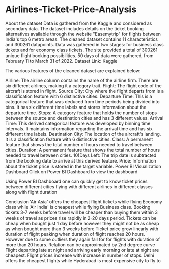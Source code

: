 # Airlines-Ticket-Price-Analysis

About the dataset
Data is gathered from the Kaggle and considered as secondary data. The dataset includes details on the ticket booking alternatives available through the website "Easemytrip" for flights between India's top 6 metro areas. The cleaned dataset contains 11 characteristics and 300261 datapoints. Data was gathered in two stages: for business class tickets and for economy class tickets. The site provided a total of 300261 unique flight booking possibilities. 50 days of data were gathered, from February 11 to March 31 of 2022. Dataset Link: Kaggle

The various features of the cleaned dataset are explained below:

Airline: The airline column contains the name of the airline firm. There are six different airlines, making it a category trait.
Flight: The flight code of the aircraft is stored in flight.
Source City: City where the flight departs from is a classification feature with 6 distinctive cities.
Departure Time: This is a categorical feature that was deduced from time periods being divided into bins. It has six different time labels and stores information about the departure time.
Stops: A category feature that holds the number of stops between the source and destination cities and has 3 different values.
Arrival Time: This derived categorical feature was developed by binning time intervals. It maintains information regarding the arrival time and has six different time labels.
Destination City: The location of the aircraft's landing. It is a classification feature with 6 distinctive cities.
Class: A permanent feature that shows the total number of hours needed to travel between cities.
Duration: A permanent feature that shows the total number of hours needed to travel between cities. 10)Days Left: The trip date is subtracted from the booking date to arrive at this derived feature.
Price: Information about the ticket price is stored in the target variable.
Power BI Visualization Dashboard
Click on Power BI Dashboard to view the dashboard

Using Power BI Dashboard one can quickly get to know ticket prices between different cities flying with different airlines in different classes along with flight duration

Conclusion
'Air Asia' offers the cheapest flight tickets while flying Economy class while 'Air India' is cheapest while flying Business class.
Booking tickets 3-7 weeks before travel will be cheaper than buying them within 3 weeks of travel as prices rise rapidly in 2-20 days period. Tickets can be cheap when bought just 1 day before however they might not be as cheap as when bought more than 3 weeks before
Ticket price grow linearly with duration of flight peaking when duration of flight reaches 20 hours. However due to some outliers they again fall for for flights with duration of more than 20 hours. Relation can be approximated by 2nd degree curve
Flight departing late at night and arriving early morning or late at night are cheapest.
Flight prices increase with increase in number of stops.
Delhi offers the cheapest flights while Hyderabad is most expensive city to fly to
